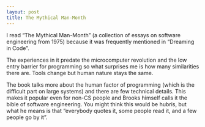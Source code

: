```yaml
---
layout: post
title: The Mythical Man-Month
---
```


I read &ldquo;The Mythical Man-Month&rdquo; (a collection of essays on software engineering from 1975) because it was frequently mentioned in &ldquo;Dreaming in Code&rdquo;.

The experiences in it predate the microcomputer revolution and the low entry barrier for programming so what surprises me is how many similarities there are. Tools change but human nature stays the same.

The book talks more about the human factor of programming (which is the difficult part on large systems) and there are few technical details. This makes it popular even for non-CS people and Brooks himself calls it the bible of software engineering. You might think this would be hubris, but what he means is that &ldquo;everybody quotes it, some people read it, and a few people go by it&rdquo;.
